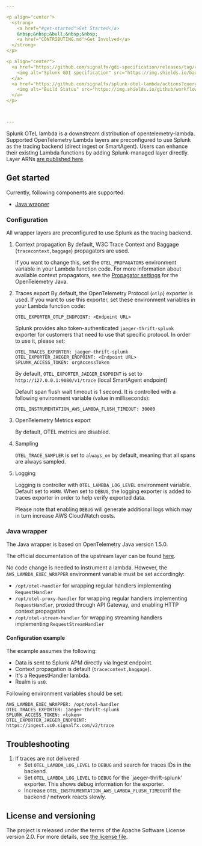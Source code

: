 ```yaml
---

<p align="center">
  <strong>
    <a href="#get-started">Get Started</a>
    &nbsp;&nbsp;&bull;&nbsp;&nbsp;
    <a href="CONTRIBUTING.md">Get Involved</a>
  </strong>
</p>

<p align="center">
  <a href="https://github.com/signalfx/gdi-specification/releases/tag/v1.0.0">
    <img alt="Splunk GDI specification" src="https://img.shields.io/badge/GDI-1.0.0-blueviolet?style=for-the-badge">
  </a>
  <a href="https://github.com/signalfx/splunk-otel-lambda/actions?query=workflow%3A%22CI+build%22">
    <img alt="Build Status" src="https://img.shields.io/github/workflow/status/signalfx/splunk-otel-lambda/CI%20build?style=for-the-badge">
  </a>
</p>



---
```


Splunk OTeL lambda is a downstream distribution of opentelemetry-lambda. Supported OpenTelemetry Lambda layers are preconfigured to use Splunk as the tracing backend (direct ingest or SmartAgent). Users can enhance their existing Lambda functions by adding Splunk-managed layer directly. Layer ARNs [are published here](https://github.com/signalfx/lambda-layer-versions/).

## Get started 

Currently, following components are supported:
- [Java wrapper](#java-wrapper) 

### Configuration

All wrapper layers are preconfigured to use Splunk as the tracing backend.

1. Context propagation
    By default, W3C Trace Context and Baggage (`tracecontext,baggage`) propagators are used. 
    
    If you want to change this, set the `OTEL_PROPAGATORS` environment variable in your Lambda function code. For more information about available context propagators, see the [Propagator settings](https://github.com/open-telemetry/opentelemetry-java/tree/v1.1.0/sdk-extensions/autoconfigure#customizing-the-opentelemetry-sdk) for the OpenTelemetry Java.

2. Traces export
    By default, the OpenTelemetry Protocol (`otlp`) exporter is used.
    If you want to use this exporter, set these environment variables in your Lambda function code:
    ```
    OTEL_EXPORTER_OTLP_ENDPOINT: <Endpoint URL>
    ```
    Splunk provides also token-authenticated `jaeger-thrift-splunk` exporter for customers that need to use that specific protocol. In order to use it, please set:
    ```
    OTEL_TRACES_EXPORTER: jaeger-thrift-splunk
    OTEL_EXPORTER_JAEGER_ENDPOINT: <Endpoint URL>
    SPLUNK_ACCESS_TOKEN: orgAccessToken
    ``` 
    By default, `OTEL_EXPORTER_JAEGER_ENDPOINT` is set to `http://127.0.0.1:9080/v1/trace` (local SmartAgent endpoint)
   
    Default span flush wait timeout is 1 second. It is controlled with a following environment variable (value in milliseconds):
    ```
    OTEL_INSTRUMENTATION_AWS_LAMBDA_FLUSH_TIMEOUT: 30000
    ```
3. OpenTelemetry Metrics export

    By default, OTEL metrics are disabled.    
    
4. Sampling

    `OTEL_TRACE_SAMPLER` is set to `always_on` by default, meaning that all spans are always sampled.

5. Logging
    
    Logging is controller with `OTEL_LAMBDA_LOG_LEVEL` environment variable. Default set to `WARN`. When set to `DEBUG`, the logging exporter is added to traces exporter in order to help verify exported data.
    
    Please note that enabling `DEBUG` will generate additional logs which may in turn increase AWS CloudWatch costs. 

### Java wrapper

The Java wrapper is based on OpenTelemetry Java version 1.5.0. 

The official documentation of the upstream layer can be found [here](https://github.com/open-telemetry/opentelemetry-lambda/blob/main/java/README.md).

No code change is needed to instrument a lambda. However, the `AWS_LAMBDA_EXEC_WRAPPER` environment variable must be set accordingly: 
- `/opt/otel-handler` for wrapping regular handlers implementing `RequestHandler`
- `/opt/otel-proxy-handler` for wrapping regular handlers implementing `RequestHandler`, proxied through API Gateway, and enabling HTTP context propagation
- `/opt/otel-stream-handler` for wrapping streaming handlers implementing `RequestStreamHandler`

#### Configuration example

The example assumes the following:

- Data is sent to Splunk APM directly via Ingest endpoint.
- Context propagation is default (`tracecontext,baggage`).
- It's a RequestHandler lambda.
- Realm is `us0`.

Following environment variables should be set:
```
AWS_LAMBDA_EXEC_WRAPPER: /opt/otel-handler
OTEL_TRACES_EXPORTER: jaeger-thrift-splunk
SPLUNK_ACCESS_TOKEN: <token>
OTEL_EXPORTER_JAEGER_ENDPOINT: https://ingest.us0.signalfx.com/v2/trace
```

## Troubleshooting

1. If traces are not delivered 
    - Set `OTEL_LAMBDA_LOG_LEVEL` to `DEBUG` and search for traces IDs in the backend.
    - Set `OTEL_LAMBDA_LOG_LEVEL` to `DEBUG` for the `jaeger-thrift-splunk' exporter. This shows debug information for the exporter.
    - Increase `OTEL_INSTRUMENTATION_AWS_LAMBDA_FLUSH_TIMEOUT`if the backend / network reacts slowly.

## License and versioning

The project is released under the terms of the Apache Software License version 2.0. For more details, see [the license file](./LICENSE).